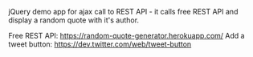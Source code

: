 jQuery demo app for ajax call to REST API - it calls free REST API and display a random quote with it's author.

Free REST API: https://random-quote-generator.herokuapp.com/
Add a tweet button: https://dev.twitter.com/web/tweet-button